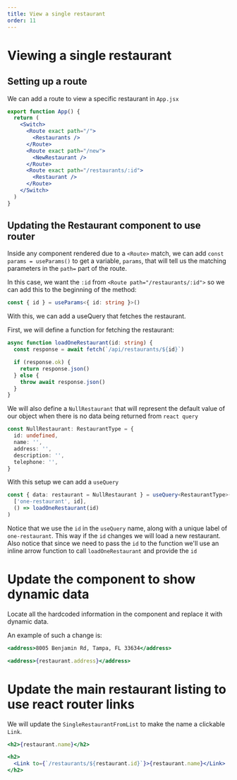 ```yaml
---
title: View a single restaurant
order: 11
---
```


# Viewing a single restaurant

## Setting up a route

We can add a route to view a specific restaurant in `App.jsx`

```jsx
export function App() {
  return (
    <Switch>
      <Route exact path="/">
        <Restaurants />
      </Route>
      <Route exact path="/new">
        <NewRestaurant />
      </Route>
      <Route exact path="/restaurants/:id">
        <Restaurant />
      </Route>
    </Switch>
  )
}
```

## Updating the Restaurant component to use router

Inside any component rendered due to a `<Route>` match, we can add
`const params = useParams()` to get a variable, `params`, that will tell us the
matching parameters in the `path=` part of the route.

In this case, we want the `:id` from `<Route path="/restaurants/:id">` so we can
add this to the beginning of the method:

```typescript
const { id } = useParams<{ id: string }>()
```

With this, we can add a useQuery that fetches the restaurant.

First, we will define a function for fetching the restaurant:

```typescript
async function loadOneRestaurant(id: string) {
  const response = await fetch(`/api/restaurants/${id}`)

  if (response.ok) {
    return response.json()
  } else {
    throw await response.json()
  }
}
```

We will also define a `NullRestaurant` that will represent the default value of
our object when there is no data being returned from `react query`

```typescript
const NullRestaurant: RestaurantType = {
  id: undefined,
  name: '',
  address: '',
  description: '',
  telephone: '',
}
```

With this setup we can add a `useQuery`

```typescript
const { data: restaurant = NullRestaurant } = useQuery<RestaurantType>(
  ['one-restaurant', id],
  () => loadOneRestaurant(id)
)
```

Notice that we use the `id` in the `useQuery` name, along with a unique label of
`one-restaurant`. This way if the `id` changes we will load a new restaurant.
Also notice that since we need to pass the `id` to the function we'll use an
inline arrow function to call `loadOneRestaurant` and provide the `id`

# Update the component to show dynamic data

Locate all the hardcoded information in the component and replace it with
dynamic data.

An example of such a change is:

```jsx
<address>8005 Benjamin Rd, Tampa, FL 33634</address>
```

```jsx
<address>{restaurant.address}</address>
```

# Update the main restaurant listing to use react router links

We will update the `SingleRestaurantFromList` to make the name a clickable
`Link`.

```jsx
<h2>{restaurant.name}</h2>
```

```jsx
<h2>
  <Link to={`/restaurants/${restaurant.id}`}>{restaurant.name}</Link>
</h2>
```

<!-- Implements showing a single restaurant -->
<GithubCommitViewer repo="suncoast-devs/TacoTuesday" commit="323c05bd5b0db947bc0b5c6c8f13b3a9bbca456d" />
